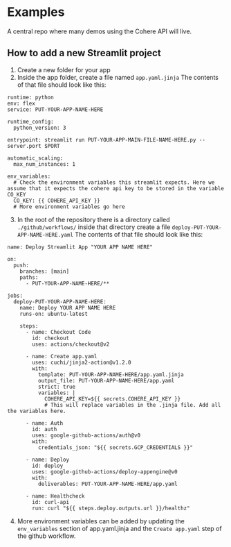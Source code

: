 # Examples
A central repo where many demos using the Cohere API will live.

## How to add a new Streamlit project

1. Create a new folder for your app
2. Inside the app folder, create a file named `app.yaml.jinja`
The contents of that file should look like this:

```
runtime: python
env: flex
service: PUT-YOUR-APP-NAME-HERE

runtime_config:
  python_version: 3

entrypoint: streamlit run PUT-YOUR-APP-MAIN-FILE-NAME-HERE.py --server.port $PORT

automatic_scaling:
  max_num_instances: 1

env_variables:
  # Check the environment variables this streamlit expects. Here we assume that it expects the cohere api key to be stored in the variable CO_KEY
  CO_KEY: {{ COHERE_API_KEY }}
  # More environment variables go here

```

3. In the root of the repository there is a directory called `./github/workflows/` inside that directory create a file `deploy-PUT-YOUR-APP-NAME-HERE.yaml`
The contents of that file should look like this:

```
name: Deploy Streamlit App "YOUR APP NAME HERE"

on:
  push:
    branches: [main]
    paths:
      - PUT-YOUR-APP-NAME-HERE/**

jobs:
  deploy-PUT-YOUR-APP-NAME-HERE:
    name: Deploy YOUR APP NAME HERE
    runs-on: ubuntu-latest

    steps:
      - name: Checkout Code
        id: checkout
        uses: actions/checkout@v2

      - name: Create app.yaml
        uses: cuchi/jinja2-action@v1.2.0
        with:
          template: PUT-YOUR-APP-NAME-HERE/app.yaml.jinja
          output_file: PUT-YOUR-APP-NAME-HERE/app.yaml
          strict: true
          variables: |
            COHERE_API_KEY=${{ secrets.COHERE_API_KEY }}
            # This will replace variables in the .jinja file. Add all the variables here. 

      - name: Auth
        id: auth
        uses: google-github-actions/auth@v0
        with:
          credentials_json: "${{ secrets.GCP_CREDENTIALS }}"

      - name: Deploy
        id: deploy
        uses: google-github-actions/deploy-appengine@v0
        with:
          deliverables: PUT-YOUR-APP-NAME-HERE/app.yaml

      - name: Healthcheck
        id: curl-api
        run: curl "${{ steps.deploy.outputs.url }}/healthz"

```

4. More environment variables can be added by updating the `env_variables` section of app.yaml.jinja and the `Create app.yaml` step of the github workflow.
